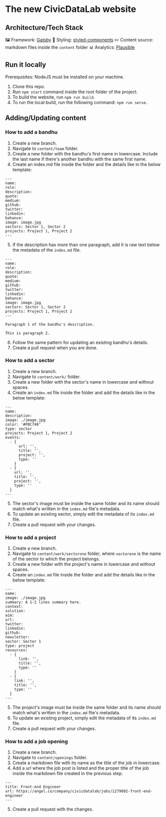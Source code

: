 # The new CivicDataLab website

## Architecture/Tech Stack

🖼️ Framework: [Gatsby](https://www.gatsbyjs.com/)
🎨 Styling: [styled-components](https://styled-components.com/)
✏️ Content source: markdown files inside the `content` folder
📊 Analytics: [Plausible](https://plausible.io/)

## Run it locally

Prerequisites: NodeJS must be installed on your machine.
1. Clone this repo.
2. Run `npm start` command inside the root folder of the project.
3. To build the website, run `npm run build`.
4. To run the local build, run the following command: `npm run serve`.

## Adding/Updating content

### How to add a bandhu
1. Create a new branch.
2. Navigate to `content/team` folder.
3. Create a new folder with the bandhu's first name in lowercase. Include the last name if there's another bandhu with the same first name.
4. Create an index.md file inside the folder and the details like in the below template:
```
---
name: 
role:
description: 
quote:
medium:
github:
twitter: 
linkedin:
behance:
image: image.jpg
sectors: Sector 1, Sector 2
projects: Project 1, Project 2
---
```
5. If the description has more than one paragraph, add it is raw text below the metadata of the `index.md` file.
```
---
name: 
role:
description: 
quote:
medium:
github:
twitter: 
linkedin:
behance:
image: image.jpg
sectors: Sector 1, Sector 2
projects: Project 1, Project 2
---

Paragraph 1 of the bandhu's description.

This is paragraph 2.
```
6. Follow the same pattern for updating an existing bandhu's details.
7. Create a pull request when you are done.


### How to add a sector
1. Create a new branch.
2. Navigate to `content/work/` folder.
3. Create a new folder with the sector's name in lowercase and without spaces.
4. Create an `index.md` file inside the folder and add the details like in the below template:
```
---
name:
description:
image: ./image.jpg
color: '#FBC740'
type: sector
projects: Project 1, Project 2
events:
  - {
      url: '',
      title: '',
      project: '',
      type: ''
    }
  - {
    url: '',
    title: '',
    project: '',
    type: ''
  }
---

```
5. The sector's image must be inside the same folder and its name should match what's written in the `index.md` file's metadata.
6. To update an existing sector, simply edit the metadata of its `index.md` file.
7. Create a pull request with your changes.

### How to add a project
1. Create a new branch.
2. Navigate to `content/work/sectorone` folder, where `sectorone` is the name of the sector to which the project belongs.
3. Create a new folder with the project's name in lowercase and without spaces.
4. Create an `index.md` file inside the folder and add the details like in the below template:
```
---
name:
image: ./image.jpg
summary: A 1-2 lines summary here.
context:
solution:
aim:
url:
twitter:
linkedin:
github:
newsletter:
sector: Sector 1
type: project
resources:
  - {
      link: '',
      title: '',
      type: ''
    }
  - {
    link: '',
    title: '',
    type: ''
  }
---

```
5. The project's image must be inside the same folder and its name should match what's written in the `index.md` file's metadata.
6. To update an existing project, simply edit the metadata of its `index.md` file.
7. Create a pull request with your changes.

### How to add a job opening
1. Create a new branch.
2. Navigate to `content/openings` folder.
3. Create a markdown file with its name as the title of the job in lowercase.
4. Add a url where the job post is listed and the proper title of the job inside the markdown file created in the previous step.
```
---
title: Front-end Engineer
url: https://angel.co/company/civicdatalab/jobs/1279092-front-end-engineer
---
```
5. Create a pull request with the changes.
